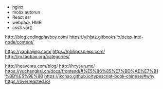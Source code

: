+ nginx
+ mobx autorun
+ React ssr
+ webpack HMR
+ css3 var()

http://blog.codingplayboy.com/
https://yjhjstz.gitbooks.io/deep-into-node/content/

https://yanhaijing.com/
https://philippspiess.com/
http://jm.taobao.org/categories/

http://heavenru.com/blog/
http://hcysun.me/
https://yuchengkai.cn/docs/frontend/#%E5%86%85%E7%BD%AE%E7%B1%BB%E5%9E%8B
https://jkchao.github.io/typescript-book-chinese/#why
https://overreacted.io/